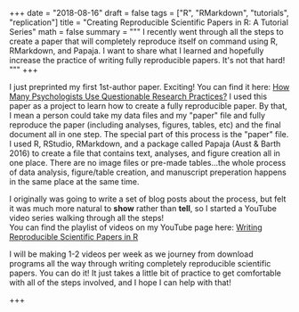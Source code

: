 +++
date = "2018-08-16"
draft = false
tags = ["R", "RMarkdown", "tutorials", "replication"]
title = "Creating Reproducible Scientific Papers in R: A Tutorial Series"
math = false
summary = """
I recently went through all the steps to create a paper that will completely reproduce itself on command using R, RMarkdown, and Papaja.  I want to share what I learned and hopefully increase the practice of writing fully reproducible papers. It's not that hard!
"""
+++

I just preprinted my first 1st-author paper. Exciting! You can find it here: <a href="https://psyarxiv.com/3v7hx/" target="_blank">How Many Psychologists Use Questionable Research Practices?</a>
I used this paper as a project to learn how to create a fully reproducible paper.  By that, I mean a person could take my data files and my "paper" file and fully reproduce the paper (including analyses, figures, tables, etc) and the final document all in one step.  The special part of this process is the "paper" file.  I used R, RStudio, RMarkdown, and a package called Papaja (Aust & Barth 2016) to create a file that contains text, analyses, and figure creation all in one place.  There are no image files or pre-made tables...the whole process of data analysis, figure/table creation, and manuscript preperation happens in the same place at the same time.

I originally was going to write a set of blog posts about the process, but felt it was much more natural to <b>show</b> rather than <b>tell</b>, so I started a YouTube video series walking through all the steps!  
You can find the playlist of videos on my YouTube page here: <a href="https://www.youtube.com/watch?v=MxCnnqpnN5Y&list=PLmvNihjFsoM5hpQdqoI7onL4oXDSQ0ym8" target="_blank">Writing Reproducible Scientific Papers in R</a>

I will be making 1-2 videos per week as we journey from download programs all the way through writing completely reproducible scientific papers.  You can do it! It just takes a little bit of practice to get comfortable with all of the steps involved, and I hope I can help with that!

+++


